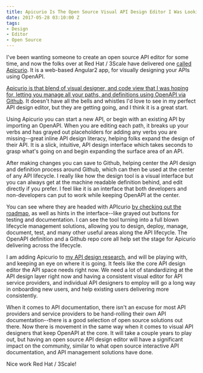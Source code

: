 ```yaml
---
title: Apicurio Is The Open Source Visual API Design Editor I Was Looking For
date: 2017-05-28 03:10:00 Z
tags:
- Design
- Editor
- Open Source
---
```


I've been wanting someone to create an open source API editor for some time, and now the folks over at Red Hat / 3Scale have delivered one [called Apicurio](http://www.apicur.io/). It is a web-based Angular2 app, for visually designing your APIs using OpenAPI.

[Apicurio is that blend of visual designer, and code view that I was hoping for, letting you manage all your paths, and definitions using OpenAPI via Github](http://www.apicur.io/). It doesn't have all the bells and whistles I'd love to see in my perfect API design editor, but they are getting going, and I think it is a great start.

Using Apicurio you can start a new API, or begin with an existing API by importing an OpenAPI. When you are editing each path, it breaks up your verbs and has grayed out placeholders for adding any verbs you are missing--great inline API design literacy, helping folks expand the design of their API. It is a slick, intuitive, API design interface which takes seconds to grasp what's going on and begin expanding the surface area of an API.

After making changes you can save to Github, helping center the API design and definition process around Github, which can then be used at the center of any API lifecycle. I really like how the design tool is a visual interface but you can always get at the machine readable definition behind, and edit directly if you prefer. I feel like it is an interface that both developers and non-developers can put to work while keeping OpenAPI at the center.

You can see where they are headed with APIcurio [by checking out the roadmap](http://www.apicur.io/roadmap/), as well as hints in the interface--like grayed out buttons for testing and documentation. I can see the tool turning into a full blown lifecycle management solutions, allowing you to design, deploy, manage, document, test, and many other useful areas along the API lifecycle. The OpenAPI definition and a Github repo core all help set the stage for Apicurio delivering across the lifecycle.

I am adding Apicurio to [my API design research](http://design.apievangelist.com), and will be playing with, and keeping an eye on where it is going. It feels like the core API design editor the API space needs right now. We need a lot of standardizing at the API design layer right now and having a consistent visual editor for API service providers, and individual API designers to employ will go a long way in onboarding new users, and help existing users delivering more consistently.

When it comes to API documentation, there isn't an excuse for most API providers and service providers to be hand-rolling their own API documentation--there is a good selection of open source solutions out there. Now there is movement in the same way when it comes to visual API designers that keep OpenAPI at the core. It will take a couple years to play out, but having an open source API design editor will have a significant impact on the community, similar to what open source interactive API documentation, and API management solutions have done.

Nice work Red Hat / 3Scale!